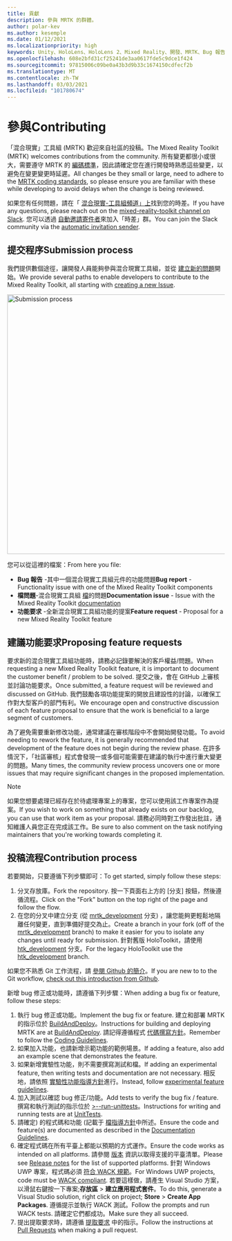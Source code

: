 ```yaml
---
title: 貢獻
description: 參與 MRTK 的群體。
author: polar-kev
ms.author: kesemple
ms.date: 01/12/2021
ms.localizationpriority: high
keywords: Unity、HoloLens、HoloLens 2、Mixed Reality、開發、MRTK、Bug 報告、
ms.openlocfilehash: 608e2bfd31cf25241de3aa0617fde5c9dce1f424
ms.sourcegitcommit: 97815006c09be0a43b3d9b33c1674150cdfecf2b
ms.translationtype: MT
ms.contentlocale: zh-TW
ms.lasthandoff: 03/03/2021
ms.locfileid: "101780674"
---
```

# <a name="contributing"></a><span data-ttu-id="e5fbe-104">參與</span><span class="sxs-lookup"><span data-stu-id="e5fbe-104">Contributing</span></span>

<span data-ttu-id="e5fbe-105">「混合現實」工具組 (MRTK) 歡迎來自社區的投稿。</span><span class="sxs-lookup"><span data-stu-id="e5fbe-105">The Mixed Reality Toolkit (MRTK) welcomes contributions from the community.</span></span> <span data-ttu-id="e5fbe-106">所有變更都很小或很大，需要遵守 MRTK 的 [編碼標準](CodingGuidelines.md)，因此請確定您在進行開發時熟悉這些變更，以避免在變更變更時延遲。</span><span class="sxs-lookup"><span data-stu-id="e5fbe-106">All changes be they small or large, need to adhere to the [MRTK coding standards](CodingGuidelines.md), so please ensure you are familiar with these while developing to avoid delays when the change is being reviewed.</span></span>

<span data-ttu-id="e5fbe-107">如果您有任何問題，請在「 [混合現實-工具組頻道」上](https://holodevelopers.slack.com/messages/C2H4HT858)找到您的時差。</span><span class="sxs-lookup"><span data-stu-id="e5fbe-107">If you have any questions, please reach out on the [mixed-reality-toolkit channel on Slack](https://holodevelopers.slack.com/messages/C2H4HT858).</span></span>
<span data-ttu-id="e5fbe-108">您可以透過 [自動邀請寄件者](https://holodevelopersslack.azurewebsites.net/)來加入「時差」群。</span><span class="sxs-lookup"><span data-stu-id="e5fbe-108">You can join the Slack community via the [automatic invitation sender](https://holodevelopersslack.azurewebsites.net/).</span></span>

## <a name="submission-process"></a><span data-ttu-id="e5fbe-109">提交程序</span><span class="sxs-lookup"><span data-stu-id="e5fbe-109">Submission process</span></span>

<span data-ttu-id="e5fbe-110">我們提供數個途徑，讓開發人員能夠參與混合現實工具組，並從 [建立新的問題](https://github.com/Microsoft/MixedRealityToolkit-Unity/issues/new/choose)開始。</span><span class="sxs-lookup"><span data-stu-id="e5fbe-110">We provide several paths to enable developers to contribute to the Mixed Reality Toolkit, all starting with [creating a new Issue](https://github.com/Microsoft/MixedRealityToolkit-Unity/issues/new/choose).</span></span>

<img src="../features/Images/Contributing/SelectIssueType.png" width="600" alt="Submission process">

<span data-ttu-id="e5fbe-111">您可以從這裡的檔案：</span><span class="sxs-lookup"><span data-stu-id="e5fbe-111">From here you file:</span></span>

- <span data-ttu-id="e5fbe-112">**Bug 報告** -其中一個混合現實工具組元件的功能問題</span><span class="sxs-lookup"><span data-stu-id="e5fbe-112">**Bug report** - Functionality issue with one of the Mixed Reality Toolkit components</span></span>
- <span data-ttu-id="e5fbe-113">**檔問題**-混合現實工具組 [檔](https://microsoft.github.io/MixedRealityToolkit-Unity)的問題</span><span class="sxs-lookup"><span data-stu-id="e5fbe-113">**Documentation issue** - Issue with the Mixed Reality Toolkit [documentation](https://microsoft.github.io/MixedRealityToolkit-Unity)</span></span>
- <span data-ttu-id="e5fbe-114">**功能要求** -全新混合現實工具組功能的提案</span><span class="sxs-lookup"><span data-stu-id="e5fbe-114">**Feature request** - Proposal for a new Mixed Reality Toolkit feature</span></span>

## <a name="proposing-feature-requests"></a><span data-ttu-id="e5fbe-115">建議功能要求</span><span class="sxs-lookup"><span data-stu-id="e5fbe-115">Proposing feature requests</span></span>

<span data-ttu-id="e5fbe-116">要求新的混合現實工具組功能時，請務必記錄要解決的客戶權益/問題。</span><span class="sxs-lookup"><span data-stu-id="e5fbe-116">When requesting a new Mixed Reality Toolkit feature, it is important to document the customer benefit / problem to be solved.</span></span> <span data-ttu-id="e5fbe-117">提交之後，會在 GitHub 上審核並討論功能要求。</span><span class="sxs-lookup"><span data-stu-id="e5fbe-117">Once submitted, a feature request will be reviewed and discussed on GitHub.</span></span> <span data-ttu-id="e5fbe-118">我們鼓勵各項功能提案的開放且建設性的討論，以確保工作對大型客戶的部門有利。</span><span class="sxs-lookup"><span data-stu-id="e5fbe-118">We encourage open and constructive discussion of each feature proposal to ensure that the work is beneficial to a large segment of customers.</span></span>

<span data-ttu-id="e5fbe-119">為了避免需要重新修改功能，通常建議在審核階段中不會開始開發功能。</span><span class="sxs-lookup"><span data-stu-id="e5fbe-119">To avoid needing to rework the feature, it is generally recommended that development of the feature does not begin during the review phase.</span></span> <span data-ttu-id="e5fbe-120">在許多情況下，「社區審核」程式會發現一或多個可能需要在建議的執行中進行重大變更的問題。</span><span class="sxs-lookup"><span data-stu-id="e5fbe-120">Many times, the community review process uncovers one or more issues that may require significant changes in the proposed implementation.</span></span>

> [!NOTE]
> <span data-ttu-id="e5fbe-121">如果您想要處理已經存在於待處理專案上的專案，您可以使用該工作專案作為提案。</span><span class="sxs-lookup"><span data-stu-id="e5fbe-121">If you wish to work on something that already exists on our backlog, you can use that work item as your proposal.</span></span> <span data-ttu-id="e5fbe-122">請務必同時對工作發出批註，通知維護人員您正在完成該工作。</span><span class="sxs-lookup"><span data-stu-id="e5fbe-122">Be sure to also comment on the task notifying maintainers that you're working towards completing it.</span></span>

## <a name="contribution-process"></a><span data-ttu-id="e5fbe-123">投稿流程</span><span class="sxs-lookup"><span data-stu-id="e5fbe-123">Contribution process</span></span>

<span data-ttu-id="e5fbe-124">若要開始，只要遵循下列步驟即可：</span><span class="sxs-lookup"><span data-stu-id="e5fbe-124">To get started, simply follow these steps:</span></span>

1. <span data-ttu-id="e5fbe-125">分叉存放庫。</span><span class="sxs-lookup"><span data-stu-id="e5fbe-125">Fork the repository.</span></span> <span data-ttu-id="e5fbe-126">按一下頁面右上方的 [分支] 按鈕，然後遵循流程。</span><span class="sxs-lookup"><span data-stu-id="e5fbe-126">Click on the "Fork" button on the top right of the page and follow the flow.</span></span>
1. <span data-ttu-id="e5fbe-127">在您的分叉中建立分支 (從 [mrtk_development](https://github.com/microsoft/mixedrealitytoolkit-unity/tree/mrtk_development) 分支) ，讓您能夠更輕鬆地隔離任何變更，直到準備好提交為止。</span><span class="sxs-lookup"><span data-stu-id="e5fbe-127">Create a branch in your fork (off of the [mrtk_development](https://github.com/microsoft/mixedrealitytoolkit-unity/tree/mrtk_development) branch) to make it easier for you to isolate any changes until ready for submission.</span></span> <span data-ttu-id="e5fbe-128">針對舊版 HoloToolkit，請使用 [htk_development](https://github.com/Microsoft/MixedRealityToolkit-Unity/tree/htk_development) 分支。</span><span class="sxs-lookup"><span data-stu-id="e5fbe-128">For the legacy HoloToolkit use the [htk_development](https://github.com/Microsoft/MixedRealityToolkit-Unity/tree/htk_development) branch.</span></span>

<span data-ttu-id="e5fbe-129">如果您不熟悉 Git 工作流程，請 [參閱 Github 的簡介](https://guides.github.com/activities/hello-world/)。</span><span class="sxs-lookup"><span data-stu-id="e5fbe-129">If you are new to to the Git workflow, [check out this introduction from Github](https://guides.github.com/activities/hello-world/).</span></span>

<span data-ttu-id="e5fbe-130">新增 bug 修正或功能時，請遵循下列步驟：</span><span class="sxs-lookup"><span data-stu-id="e5fbe-130">When adding a bug fix or feature, follow these steps:</span></span>

1. <span data-ttu-id="e5fbe-131">執行 bug 修正或功能。</span><span class="sxs-lookup"><span data-stu-id="e5fbe-131">Implement the bug fix or feature.</span></span> <span data-ttu-id="e5fbe-132">建立和部署 MRTK 的指示位於 [BuildAndDeploy](../updates-deployment/BuildAndDeploy.md)。</span><span class="sxs-lookup"><span data-stu-id="e5fbe-132">Instructions for building and deploying MRTK are at [BuildAndDeploy](../updates-deployment/BuildAndDeploy.md).</span></span> <span data-ttu-id="e5fbe-133">請記得遵循程式 [代碼撰寫方針](../Contributing/CodingGuidelines.md)。</span><span class="sxs-lookup"><span data-stu-id="e5fbe-133">Remember to follow the [Coding Guidelines](../Contributing/CodingGuidelines.md).</span></span>
1. <span data-ttu-id="e5fbe-134">如果加入功能，也請新增示範功能的範例場景。</span><span class="sxs-lookup"><span data-stu-id="e5fbe-134">If adding a feature, also add an example scene that demonstrates the feature.</span></span>
1. <span data-ttu-id="e5fbe-135">如果新增實驗性功能，則不需要撰寫測試和檔。</span><span class="sxs-lookup"><span data-stu-id="e5fbe-135">If adding an experimental feature, then writing tests and documentation are not necessary.</span></span> <span data-ttu-id="e5fbe-136">相反地，請依照 [實驗性功能指導方針](ExperimentalFeatures.md)進行。</span><span class="sxs-lookup"><span data-stu-id="e5fbe-136">Instead, follow [experimental feature guidelines](ExperimentalFeatures.md).</span></span>
1. <span data-ttu-id="e5fbe-137">加入測試以確認 bug 修正/功能。</span><span class="sxs-lookup"><span data-stu-id="e5fbe-137">Add tests to verify the bug fix / feature.</span></span> <span data-ttu-id="e5fbe-138">撰寫和執行測試的指示位於 [>--run-unittests](UnitTests.md)。</span><span class="sxs-lookup"><span data-stu-id="e5fbe-138">Instructions for writing and running tests are at [UnitTests](UnitTests.md).</span></span>
1. <span data-ttu-id="e5fbe-139">請確定) 的程式碼和功能 (記載于 [檔指導方針](DocumentationGuide.md)中所述。</span><span class="sxs-lookup"><span data-stu-id="e5fbe-139">Ensure the code and feature(s) are documented as described in the [Documentation Guidelines](DocumentationGuide.md).</span></span>
1. <span data-ttu-id="e5fbe-140">確定程式碼在所有平臺上都能以預期的方式運作。</span><span class="sxs-lookup"><span data-stu-id="e5fbe-140">Ensure the code works as intended on all platforms.</span></span> <span data-ttu-id="e5fbe-141">請參閱 [版本](../packages-releases/ReleaseNotes.md) 資訊以取得支援的平臺清單。</span><span class="sxs-lookup"><span data-stu-id="e5fbe-141">Please see [Release notes](../packages-releases/ReleaseNotes.md) for the list of supported platforms.</span></span> <span data-ttu-id="e5fbe-142">針對 Windows UWP 專案，程式碼必須 [符合 WACK 規範](https://developer.microsoft.com/windows/develop/app-certification-kit)。</span><span class="sxs-lookup"><span data-stu-id="e5fbe-142">For Windows UWP projects, code must be [WACK compliant](https://developer.microsoft.com/windows/develop/app-certification-kit).</span></span> <span data-ttu-id="e5fbe-143">若要這樣做，請產生 Visual Studio 方案，以滑鼠右鍵按一下專案;**存放區**  > **建立應用程式套件**。</span><span class="sxs-lookup"><span data-stu-id="e5fbe-143">To do this, generate a Visual Studio solution, right click on project; **Store** > **Create App Packages**.</span></span> <span data-ttu-id="e5fbe-144">遵循提示並執行 WACK 測試。</span><span class="sxs-lookup"><span data-stu-id="e5fbe-144">Follow the prompts and run WACK tests.</span></span> <span data-ttu-id="e5fbe-145">請確定它們都成功。</span><span class="sxs-lookup"><span data-stu-id="e5fbe-145">Make sure they all succeed.</span></span>
1. <span data-ttu-id="e5fbe-146">提出提取要求時，請遵循 [提取要求](PullRequests.md) 中的指示。</span><span class="sxs-lookup"><span data-stu-id="e5fbe-146">Follow the instructions at [Pull Requests](PullRequests.md) when making a pull request.</span></span>
